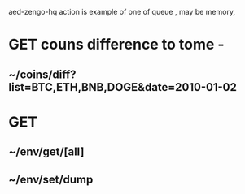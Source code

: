  aed-zengo-hq
    action is example of one of queue , may be memory,
# GET couns difference to tome  -
##    ~/coins/diff?list=BTC,ETH,BNB,DOGE&date=2010-01-02

# GET
##    ~/env/get/[all]
##    ~/env/set/dump
   

